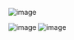 
![image](https://github.com/user-attachments/assets/20ffff0c-a9a9-46a5-b996-06a3db93109e)






![image](https://github.com/user-attachments/assets/16c54b77-5a9f-4a75-a233-eff0c1e6411d)
![image](https://github.com/user-attachments/assets/e409d2b9-6ccd-4e4d-b1a1-64087f055cf9)
